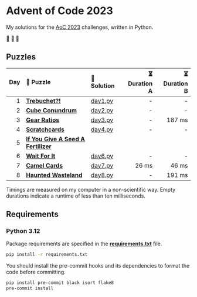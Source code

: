 # Advent of Code 2023

My solutions for the [AoC 2023](https://adventofcode.com/2023) challenges, written in Python.

🎄 🎄 🎄

## Puzzles

| Day | 🧩 Puzzle                                                                  | 🐍 Solution            | ⏳ Duration A | ⏳ Duration B |
| --: | :------------------------------------------------------------------------- | :--------------------- | ------------: | ------------: |
|   1 | **[Trebuchet?!](https://adventofcode.com/2023/day/1)**                     | [day1.py](src/day1.py) |             - |             - |
|   2 | **[Cube Conundrum](https://adventofcode.com/2023/day/2)**                  | [day2.py](src/day2.py) |             - |             - |
|   3 | **[Gear Ratios](https://adventofcode.com/2023/day/3)**                     | [day3.py](src/day3.py) |             - |        187 ms |
|   4 | **[Scratchcards](https://adventofcode.com/2023/day/4)**                    | [day4.py](src/day4.py) |             - |             - |
|   5 | **[If You Give A Seed A Fertilizer](https://adventofcode.com/2023/day/5)** |                        |               |               |
|   6 | **[Wait For It](https://adventofcode.com/2023/day/6)**                     | [day6.py](src/day6.py) |             - |             - |
|   7 | **[Camel Cards](https://adventofcode.com/2023/day/7)**                     | [day7.py](src/day7.py) |         26 ms |         46 ms |
|   8 | **[Haunted Wasteland](https://adventofcode.com/2023/day/8)**               | [day8.py](src/day8.py) |             - |        191 ms |

Timings are measured on my computer in a non-scientific way.
Empty durations indicate a runtime of less than ten milliseconds.

## Requirements

### Python 3.12

Package requirements are specified in the **[requirements.txt](requirements.txt)** file.

```sh
pip install -r requirements.txt
```

You should install the pre-commit hooks and its dependencies to format the code before committing.

```sh
pip install pre-commit black isort flake8
pre-commit install
```
